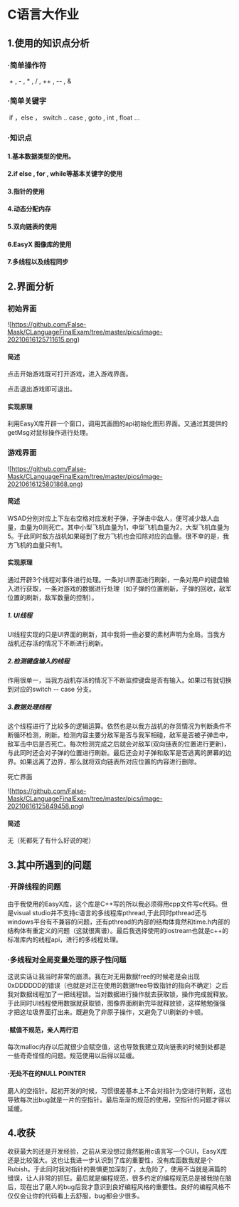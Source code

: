 # C语言大作业





## 1.使用的知识点分析



###  	·简单操作符

​		+ , -  , * , / , ++ , -- , &

### ·简单关键字

​		if ，else ， switch .. case , goto , int , float ...

### ·知识点

#### 1.基本数据类型的使用。

#### 2.if else , for , while等基本关键字的使用

#### 3.指针的使用

#### 4.动态分配内存

#### 5.双向链表的使用

#### 6.EasyX 图像库的使用

#### 7.多线程以及线程同步



## 2.界面分析



### 初始界面

![https://github.com/False-Mask/CLanguageFinalExam/tree/master/pics/image-20210616125711615.png)

#### 简述

点击开始游戏既可打开游戏，进入游戏界面。

点击退出游戏即可退出。

#### 实现原理

利用EasyX库开辟一个窗口，调用其画图的api初始化图形界面。又通过其提供的getMsg对鼠标操作进行处理。





### 游戏界面

![https://github.com/False-Mask/CLanguageFinalExam/tree/master/pics/image-20210616125801868.png)

#### 简述

WSAD分别对应上下左右空格对应发射子弹，子弹击中敌人，便可减少敌人血量，血量为0则死亡。其中小型飞机血量为1，中型飞机血量为2，大型飞机血量为5。于此同时敌方战机如果碰到了我方飞机也会扣除对应的血量。很不幸的是，我方飞机的血量只有1。



#### 实现原理

通过开辟3个线程对事件进行处理。一条对UI界面进行刷新，一条对用户的键盘输入进行获取，一条对游戏的数据进行处理（如子弹的位置刷新，子弹的回收，敌军位置的刷新，敌军数量的控制）。

##### 	1. UI线程

​	UI线程实现的只是UI界面的刷新，其中我将一些必要的素材声明为全局。当我方战机还存活的情况下不断进行刷新。

##### 	2.检测键盘输入的线程

​	作用很单一，当我方战机存活的情况下不断监控键盘是否有输入。如果过有就切换到对应的switch -- case 分支。

##### 	3.数据处理线程

​	这个线程进行了比较多的逻辑运算。依然也是以我方战机的存货情况为判断条件不断循环检测，刷新。检测内容主要分敌军是否与我军相碰，敌军是否被子弹击中，敌军击中后是否死亡。每次检测完成之后就会对敌军(双向链表的位置进行更新)，与此同时还会对子弹的位置进行刷新。最后还会对子弹和敌军是否逃离的屏幕的边界。如果远离了边界，那么就将双向链表所对应位置的内容进行删除。









死亡界面

![https://github.com/False-Mask/CLanguageFinalExam/tree/master/pics/image-20210616125849458.png)





#### 简述

无（死都死了有什么好说的呢）





## 3.其中所遇到的问题



### ·开辟线程的问题

由于我使用的EasyX库，这个库是C++写的所以我必须得用cpp文件写c代码。但是visual studio并不支持c语言的多线程库pthread,于此同时pthread还与windows平台有不兼容的问题，还有pthread的内部的结构体竟然和time.h内部的结构体有重定义的问题（这就很离谱）。最后我选择使用的iostream也就是c++的标准库内的线程api，进行的多线程处理。

### ·多线程对全局变量处理的原子性问题

这说实话让我当时非常的崩溃。我在对无用数据free的时候老是会出现0xDDDDDD的错误（也就是对正在使用的数据free导致指针的指向不确定）之后我对数据线程加了一把线程锁。当对数据进行操作就去获取锁，操作完成就释放。于此同时UI线程使用数据就获取锁，图像界面刷新完毕就释放锁，这样勉勉强强才把这垃圾界面打出来。既避免了非原子操作，又避免了UI刷新的卡顿。

#### ·赋值不规范，亲人两行泪

每次malloc内存以后就很少会赋空值，这也导致我建立双向链表的时候到处都是一些奇奇怪怪的问题。规范使用以后得以延缓。

#### ·无处不在的NULL POINTER

磨人的空指针。起初开发的时候，习惯很差基本上不会对指针为空进行判断，这也导致每次出bug就是一片的空指针。最后渐渐的规范的使用，空指针的问题才得以延缓。





## 4.收获

收获最大的还是开发经验，之前从来没想过竟然能用c语言写一个GUI，EasyX库还是比较强大。这也让我进一步认识到了库的重要性，没有库函数我就是个Rubish。于此同时我对指针的畏惧更加深刻了，太危险了，使用不当就是满篇的错误，让人非常的抓狂。最后就是编程规范，很多约定的编程规范总是被我抛在脑后，现在出了磨人的bug后我才意识到良好编程风格的重要性。良好的编程风格不仅仅会让你的代码看上去舒服，bug都会少很多。
